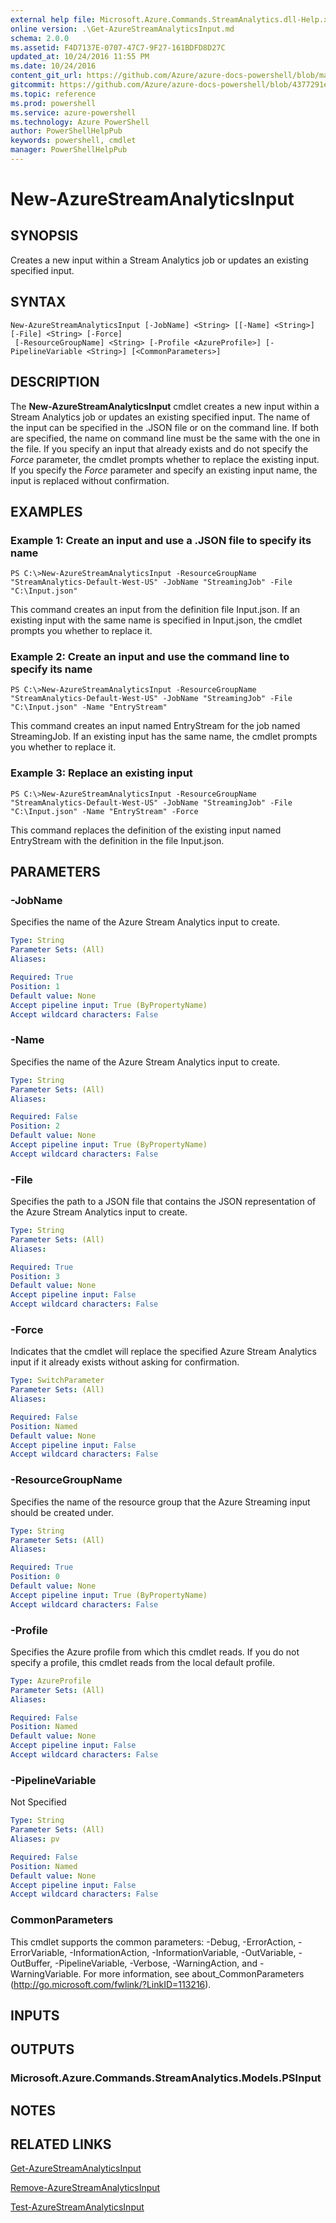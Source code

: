 ```yaml
---
external help file: Microsoft.Azure.Commands.StreamAnalytics.dll-Help.xml
online version: .\Get-AzureStreamAnalyticsInput.md
schema: 2.0.0
ms.assetid: F4D7137E-0707-47C7-9F27-161BDFD8D27C
updated_at: 10/24/2016 11:55 PM
ms.date: 10/24/2016
content_git_url: https://github.com/Azure/azure-docs-powershell/blob/master/azureps-cmdlets-docs/ResourceManager/AzureRM.StreamAnalytics/v0.9.8/New-AzureStreamAnalyticsInput.md
gitcommit: https://github.com/Azure/azure-docs-powershell/blob/4377291ee360e58e2c1c5d644155daf6a0279055/azureps-cmdlets-docs/ResourceManager/AzureRM.StreamAnalytics/v0.9.8/New-AzureStreamAnalyticsInput.md
ms.topic: reference
ms.prod: powershell
ms.service: azure-powershell
ms.technology: Azure PowerShell
author: PowerShellHelpPub
keywords: powershell, cmdlet
manager: PowerShellHelpPub
---
```


# New-AzureStreamAnalyticsInput

## SYNOPSIS
Creates a new input within a Stream Analytics job or updates an existing specified input.

## SYNTAX

```
New-AzureStreamAnalyticsInput [-JobName] <String> [[-Name] <String>] [-File] <String> [-Force]
 [-ResourceGroupName] <String> [-Profile <AzureProfile>] [-PipelineVariable <String>] [<CommonParameters>]
```

## DESCRIPTION
The **New-AzureStreamAnalyticsInput** cmdlet creates a new input within a Stream Analytics job or updates an existing specified input.
The name of the input can be specified in the .JSON file or on the command line.
If both are specified, the name on command line must be the same with the one in the file.
If you specify an input that already exists and do not specify the *Force* parameter, the cmdlet prompts whether to replace the existing input.
If you specify the *Force* parameter and specify an existing input name, the input is replaced without confirmation.

## EXAMPLES

### Example 1: Create an input and use a .JSON file to specify its name
```
PS C:\>New-AzureStreamAnalyticsInput -ResourceGroupName "StreamAnalytics-Default-West-US" -JobName "StreamingJob" -File "C:\Input.json"
```

This command creates an input from the definition file Input.json.
If an existing input with the same name is specified in Input.json, the cmdlet prompts you whether to replace it.

### Example 2: Create an input and use the command line to specify its name
```
PS C:\>New-AzureStreamAnalyticsInput -ResourceGroupName "StreamAnalytics-Default-West-US" -JobName "StreamingJob" -File "C:\Input.json" -Name "EntryStream"
```

This command creates an input named EntryStream for the job named StreamingJob.
If an existing input has the same name, the cmdlet prompts you whether to replace it.

### Example 3: Replace an existing input
```
PS C:\>New-AzureStreamAnalyticsInput -ResourceGroupName "StreamAnalytics-Default-West-US" -JobName "StreamingJob" -File "C:\Input.json" -Name "EntryStream" -Force
```

This command replaces the definition of the existing input named EntryStream with the definition in the file Input.json.

## PARAMETERS

### -JobName
Specifies the name of the Azure Stream Analytics input to create.

```yaml
Type: String
Parameter Sets: (All)
Aliases: 

Required: True
Position: 1
Default value: None
Accept pipeline input: True (ByPropertyName)
Accept wildcard characters: False
```

### -Name
Specifies the name of the Azure Stream Analytics input to create.

```yaml
Type: String
Parameter Sets: (All)
Aliases: 

Required: False
Position: 2
Default value: None
Accept pipeline input: True (ByPropertyName)
Accept wildcard characters: False
```

### -File
Specifies the path to a JSON file that contains the JSON representation of the Azure Stream Analytics input to create.

```yaml
Type: String
Parameter Sets: (All)
Aliases: 

Required: True
Position: 3
Default value: None
Accept pipeline input: False
Accept wildcard characters: False
```

### -Force
Indicates that the cmdlet will replace the specified Azure Stream Analytics input if it already exists without asking for confirmation.

```yaml
Type: SwitchParameter
Parameter Sets: (All)
Aliases: 

Required: False
Position: Named
Default value: None
Accept pipeline input: False
Accept wildcard characters: False
```

### -ResourceGroupName
Specifies the name of the resource group that the Azure Streaming input should be created under.

```yaml
Type: String
Parameter Sets: (All)
Aliases: 

Required: True
Position: 0
Default value: None
Accept pipeline input: True (ByPropertyName)
Accept wildcard characters: False
```

### -Profile
Specifies the Azure profile from which this cmdlet reads.
If you do not specify a profile, this cmdlet reads from the local default profile.

```yaml
Type: AzureProfile
Parameter Sets: (All)
Aliases: 

Required: False
Position: Named
Default value: None
Accept pipeline input: False
Accept wildcard characters: False
```

### -PipelineVariable
Not Specified

```yaml
Type: String
Parameter Sets: (All)
Aliases: pv

Required: False
Position: Named
Default value: None
Accept pipeline input: False
Accept wildcard characters: False
```

### CommonParameters
This cmdlet supports the common parameters: -Debug, -ErrorAction, -ErrorVariable, -InformationAction, -InformationVariable, -OutVariable, -OutBuffer, -PipelineVariable, -Verbose, -WarningAction, and -WarningVariable. For more information, see about_CommonParameters (http://go.microsoft.com/fwlink/?LinkID=113216).

## INPUTS

## OUTPUTS

### Microsoft.Azure.Commands.StreamAnalytics.Models.PSInput

## NOTES

## RELATED LINKS

[Get-AzureStreamAnalyticsInput](./Get-AzureStreamAnalyticsInput.md)

[Remove-AzureStreamAnalyticsInput](./Remove-AzureStreamAnalyticsInput.md)

[Test-AzureStreamAnalyticsInput](./Test-AzureStreamAnalyticsInput.md)



